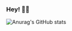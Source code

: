 ### Hey! 🤘🏽


![Anurag's GitHub stats](https://github-readme-stats.vercel.app/api?username=cobaltclaudia&theme=algolia&show_icons=true)
